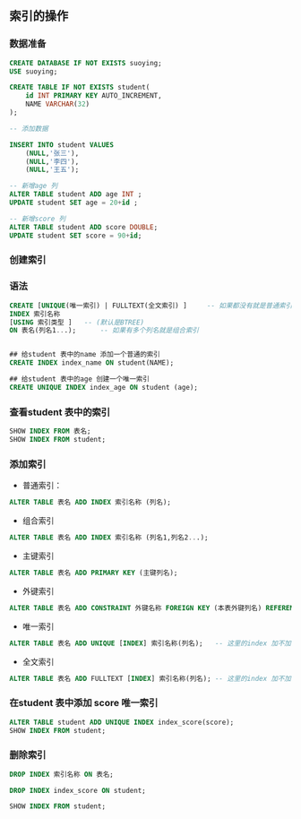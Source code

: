 ## 索引的操作

### 数据准备

``` sql
CREATE DATABASE IF NOT EXISTS suoying;
USE suoying;

CREATE TABLE IF NOT EXISTS student(
	id INT PRIMARY KEY AUTO_INCREMENT,
	NAME VARCHAR(32)
);

-- 添加数据

INSERT INTO student VALUES
	(NULL,'张三'),
	(NULL,'李四'),
	(NULL,'王五');

-- 新增age 列
ALTER TABLE student ADD age INT ;
UPDATE student SET age = 20+id ;

-- 新增score 列
ALTER TABLE student ADD score DOUBLE;
UPDATE student SET score = 90+id; 
```





### 创建索引
### 语法
``` sql
CREATE [UNIQUE(唯一索引) | FULLTEXT(全文索引) ] 	-- 如果都没有就是普通索引
INDEX 索引名称 
[USING 索引类型 ]  	-- (默认是BTREE)
ON 表名(列名1...);  	-- 如果有多个列名就是组合索引


## 给student 表中的name 添加一个普通的索引
CREATE INDEX index_name ON student(NAME);

## 给student 表中的age 创建一个唯一索引
CREATE UNIQUE INDEX index_age ON student (age);

```



### 查看student 表中的索引
``` sql
SHOW INDEX FROM 表名;
SHOW INDEX FROM student;
```



### 添加索引



- 普通索引： 

```sql
ALTER TABLE 表名 ADD INDEX 索引名称 (列名);
```
- 组合索引

```sql
ALTER TABLE 表名 ADD INDEX 索引名称 (列名1,列名2...);
```
- 主键索引

```sql
ALTER TABLE 表名 ADD PRIMARY KEY (主键列名);
```
- 外键索引

```sql
ALTER TABLE 表名 ADD CONSTRAINT 外键名称 FOREIGN KEY (本表外键列名) REFERENCES 主表名(主键列名);
```
- 唯一索引

```sql
ALTER TABLE 表名 ADD UNIQUE [INDEX] 索引名称(列名);   -- 这里的index 加不加都一样
```
- 全文索引

```sql
ALTER TABLE 表名 ADD FULLTEXT [INDEX] 索引名称(列名); -- 这里的index 加不加都一样
```



### 在student 表中添加 score 唯一索引

``` sql
ALTER TABLE student ADD UNIQUE INDEX index_score(score);
SHOW INDEX FROM student;
```




### 删除索引
``` sql
DROP INDEX 索引名称 ON 表名;

DROP INDEX index_score ON student;

SHOW INDEX FROM student;
```

